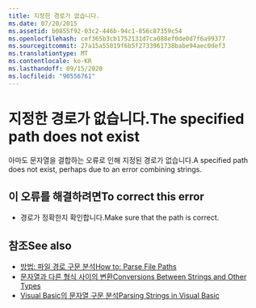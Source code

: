 ```yaml
---
title: 지정한 경로가 없습니다.
ms.date: 07/20/2015
ms.assetid: b0855f92-03c2-446b-94c1-856c87359c54
ms.openlocfilehash: cef365b3cb1752131d7ca088ef0de0d7f6a99377
ms.sourcegitcommit: 27a15a55019f6b5f2733961738babe94aec0def3
ms.translationtype: MT
ms.contentlocale: ko-KR
ms.lasthandoff: 09/15/2020
ms.locfileid: "90556761"
---
```

# <a name="the-specified-path-does-not-exist"></a><span data-ttu-id="cd1ce-102">지정한 경로가 없습니다.</span><span class="sxs-lookup"><span data-stu-id="cd1ce-102">The specified path does not exist</span></span>
<span data-ttu-id="cd1ce-103">아마도 문자열을 결합하는 오류로 인해 지정된 경로가 없습니다.</span><span class="sxs-lookup"><span data-stu-id="cd1ce-103">A specified path does not exist, perhaps due to an error combining strings.</span></span>  
  
## <a name="to-correct-this-error"></a><span data-ttu-id="cd1ce-104">이 오류를 해결하려면</span><span class="sxs-lookup"><span data-stu-id="cd1ce-104">To correct this error</span></span>  
  
- <span data-ttu-id="cd1ce-105">경로가 정확한지 확인합니다.</span><span class="sxs-lookup"><span data-stu-id="cd1ce-105">Make sure that the path is correct.</span></span>  
  
## <a name="see-also"></a><span data-ttu-id="cd1ce-106">참조</span><span class="sxs-lookup"><span data-stu-id="cd1ce-106">See also</span></span>

- [<span data-ttu-id="cd1ce-107">방법: 파일 경로 구문 분석</span><span class="sxs-lookup"><span data-stu-id="cd1ce-107">How to: Parse File Paths</span></span>](../developing-apps/programming/drives-directories-files/how-to-parse-file-paths.md)
- [<span data-ttu-id="cd1ce-108">문자열과 다른 형식 사이의 변환</span><span class="sxs-lookup"><span data-stu-id="cd1ce-108">Conversions Between Strings and Other Types</span></span>](../programming-guide/language-features/data-types/conversions-between-strings-and-other-types.md)
- <span data-ttu-id="cd1ce-109">[Visual Basic의 문자열 구문 분석](/previous-versions/visualstudio/visual-studio-2010/ms235224(v=vs.100))</span><span class="sxs-lookup"><span data-stu-id="cd1ce-109">[Parsing Strings in Visual Basic](/previous-versions/visualstudio/visual-studio-2010/ms235224(v=vs.100))</span></span>
